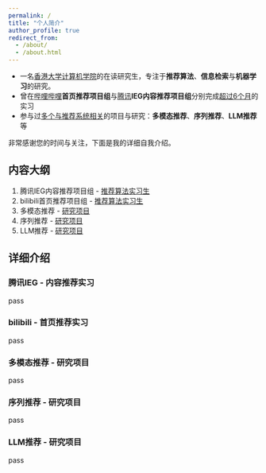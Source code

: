 ```yaml
---
permalink: /
title: "个人简介"
author_profile: true
redirect_from: 
  - /about/
  - /about.html
---
```


* 一名<a href="http://www.cds.hku.hk" target="_blank"><u>香港大学计算机学院</u></a>的在读研究生，专注于**推荐算法**、**信息检索**与**机器学习**的研究。  
* 曾在<a href="http://www.bilibili.com" target="_blank"><u>哔哩哔哩</u></a>**首页推荐项目组**与<a href="https://www.tencent.com/zh-cn/" target="_blank"><u>腾讯</u></a>**IEG内容推荐项目组**分别完成<u>超过6个月</u>的实习
* 参与过<u>多个与推荐系统相关</u>的项目与研究：**多模态推荐**、**序列推荐**、**LLM推荐**等

非常感谢您的时间与关注，下面是我的详细自我介绍。

## 内容大纲
1. 腾讯IEG内容推荐项目组 - [推荐算法实习生](#jump1)
2. bilibili首页推荐项目组 - [推荐算法实习生](#jump2)
3. 多模态推荐 - [研究项目](#jump3)
4. 序列推荐 - [研究项目](#jump4)
5. LLM推荐 - [研究项目](#jump5)


## 详细介绍
### <span id="jump1">腾讯IEG - 内容推荐实习</span>
pass


### <span id="jump2">bilibili - 首页推荐实习</span>
pass


### <span id="jump3">多模态推荐 - 研究项目</span>
pass


### <span id="jump4">序列推荐 - 研究项目</span>
pass


### <span id="jump5">LLM推荐 - 研究项目</span>
pass

